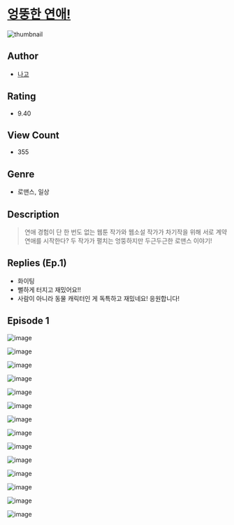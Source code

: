 # [엉뚱한 연애!](https://comic.naver.com/challenge/list?titleId=810278)
![thumbnail](https://image-comic.pstatic.net/user_contents_data/challenge_comic/2023/05/23/366854/upload_3558469762389991736_480x623.jpeg)

## Author
- [나고](https://comic.naver.com/artistTitle?id=366854)

## Rating
- 9.40

## View Count
- 355

## Genre
- 로맨스, 일상

## Description
> 연애 경험이 단 한 번도 없는 웹툰 작가와 웹소설 작가가 차기작을 위해 서로 계약 연애를 시작한다? 두 작가가 펼치는 엉뚱하지만 두근두근한 로맨스 이야기!

## Replies (Ep.1)
- 화이팅
- 뻘하게 터지고 재밌어요!!
- 사람이 아니라 동물 캐릭터인 게 독특하고 재밌네요! 응원합니다!

## Episode 1
![image](https://image-comic.pstatic.net/user_contents_data/challenge_comic/2023/05/23/366854/upload_3847817028395349043.jpeg)

![image](https://image-comic.pstatic.net/user_contents_data/challenge_comic/2023/05/23/366854/upload_3559077582671982904.jpeg)

![image](https://image-comic.pstatic.net/user_contents_data/challenge_comic/2023/05/23/366854/upload_7162470764283191609.jpeg)

![image](https://image-comic.pstatic.net/user_contents_data/challenge_comic/2023/05/23/366854/upload_3487021101080983604.jpeg)

![image](https://image-comic.pstatic.net/user_contents_data/challenge_comic/2023/05/23/366854/upload_3904674973691098165.jpeg)

![image](https://image-comic.pstatic.net/user_contents_data/challenge_comic/2023/05/23/366854/upload_7161956201397432674.jpeg)

![image](https://image-comic.pstatic.net/user_contents_data/challenge_comic/2023/05/23/366854/upload_7293968158865765172.jpeg)

![image](https://image-comic.pstatic.net/user_contents_data/challenge_comic/2023/05/23/366854/upload_7075215694739104098.jpeg)

![image](https://image-comic.pstatic.net/user_contents_data/challenge_comic/2023/05/23/366854/upload_7366028863181633124.jpeg)

![image](https://image-comic.pstatic.net/user_contents_data/challenge_comic/2023/05/23/366854/upload_7089849309725090359.jpeg)

![image](https://image-comic.pstatic.net/user_contents_data/challenge_comic/2023/05/23/366854/upload_4134646651748299618.jpeg)

![image](https://image-comic.pstatic.net/user_contents_data/challenge_comic/2023/05/23/366854/upload_3991427548469014579.jpeg)

![image](https://image-comic.pstatic.net/user_contents_data/challenge_comic/2023/05/23/366854/upload_7148729269839345713.jpeg)

![image](https://image-comic.pstatic.net/user_contents_data/challenge_comic/2023/05/23/366854/upload_7220454588869129061.jpeg)

